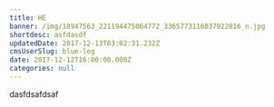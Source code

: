 ```yaml
---
title: HE
banner: /img/18947563_221194475064772_3365773116037922816_n.jpg
shortdesc: asfdasdf
updatedDate: 2017-12-13T03:02:31.232Z
cmsUserSlug: blue-leg
date: 2017-12-12T16:00:00.000Z
categories: null
---
```


dasfdsafdsaf